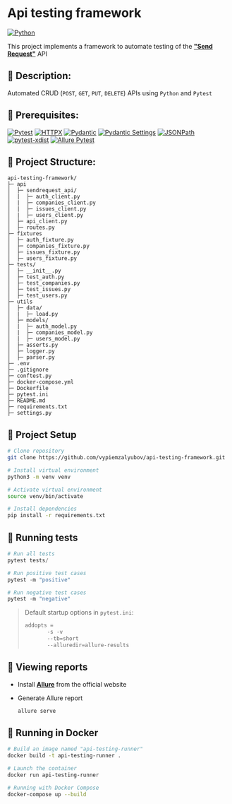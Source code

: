# Api testing framework 

[![Python](https://img.shields.io/badge/python-3.11.2%2B-blue)](https://www.python.org/downloads/release/python-3112/)

This project implements a framework to automate testing of the [**"Send Request"**](https://send-request.me/) API

## :rocket: Description:

Automated CRUD (`POST`, `GET`, `PUT`, `DELETE`) APIs using `Python` and `Pytest`

## :rocket: Prerequisites:

[![Pytest](https://img.shields.io/badge/pytest-7.4.2-blue)](https://pypi.python.org/pypi/pytest)
[![HTTPX](https://img.shields.io/badge/httpx-0.25.0-blue)](https://pypi.org/project/httpx/)
[![Pydantic](https://img.shields.io/badge/pydantic-2.3.0-blue)](https://pypi.org/project/pydantic/)
[![Pydantic Settings](https://img.shields.io/badge/pydantic--settings-2.0.3-blue)](https://pypi.org/project/pydantic-settings/)
[![JSONPath](https://img.shields.io/badge/jsonpath--ng-1.6.0-blue)](https://pypi.org/project/jsonpath-ng/)
[![pytest-xdist](https://img.shields.io/badge/pytest--xdist-3.3.1-blue)](https://pypi.org/project/pytest-xdist/)
[![Allure Pytest](https://img.shields.io/badge/allure--pytest-2.13.2-blue)](https://pypi.python.org/pypi/allure-pytest)

## :rocket: Project Structure:

```
api-testing-framework/
├─ api
│  ├─ sendrequest_api/
│  |  ├─ auth_client.py
│  |  ├─ companies_client.py
│  |  ├─ issues_client.py
│  |  ├─ users_client.py
│  ├─ api_client.py
│  ├─ routes.py
├─ fixtures
│  ├─ auth_fixture.py
│  ├─ companies_fixture.py
│  ├─ issues_fixture.py
│  ├─ users_fixture.py
├─ tests/
│  ├─ __init__.py
│  ├─ test_auth.py
│  ├─ test_companies.py
│  ├─ test_issues.py
│  ├─ test_users.py
├─ utils
│  ├─ data/
│  |  ├─ load.py
│  ├─ models/
│  |  ├─ auth_model.py
│  |  ├─ companies_model.py
│  |  ├─ users_model.py
│  ├─ asserts.py
│  ├─ logger.py
│  ├─ parser.py
├─ .env
├─ .gitignore
├─ conftest.py
├─ docker-compose.yml
├─ Dockerfile
├─ pytest.ini
├─ README.md
├─ requirements.txt
├─ settings.py
```

## :rocket: Project Setup
```bash
# Clone repository
git clone https://github.com/vypiemzalyubov/api-testing-framework.git

# Install virtual environment
python3 -m venv venv

# Activate virtual environment
source venv/bin/activate

# Install dependencies
pip install -r requirements.txt
```

## :rocket: Running tests
```python
# Run all tests
pytest tests/

# Run positive test cases
pytest -m "positive"

# Run negative test cases
pytest -m "negative"
```
>Default startup options in `pytest.ini`:
>```python
>addopts = 
>        -s -v
>        --tb=short
>        --alluredir=allure-results
>```

## :rocket: Viewing reports
- Install [**Allure**](https://docs.qameta.io/allure/#_get_started) from the official website
- Generate Allure report
  
  ```bash
  allure serve
  ```

## :rocket: Running in Docker

```bash
# Build an image named "api-testing-runner"
docker build -t api-testing-runner .

# Launch the container
docker run api-testing-runner

# Running with Docker Compose
docker-compose up --build
```
